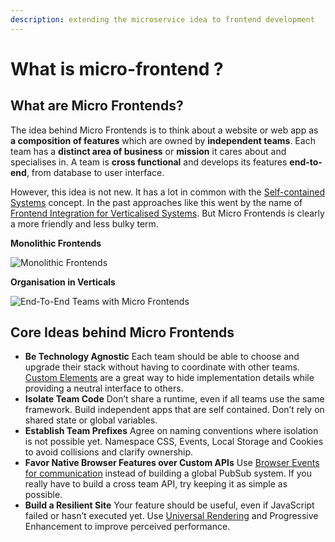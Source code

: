```yaml
---
description: extending the microservice idea to frontend development
---
```


# What is micro-frontend ?

## What are Micro Frontends?

The idea behind Micro Frontends is to think about a website or web app as **a composition of features** which are owned by **independent teams**. Each team has a **distinct area of business** or **mission** it cares about and specialises in. A team is **cross functional** and develops its features **end-to-end**, from database to user interface.

However, this idea is not new. It has a lot in common with the [Self-contained Systems](http://scs-architecture.org/) concept. In the past approaches like this went by the name of [Frontend Integration for Verticalised Systems](https://dev.otto.de/2014/07/29/scaling-with-microservices-and-vertical-decomposition/). But Micro Frontends is clearly a more friendly and less bulky term.   
 

**Monolithic Frontends**

![Monolithic Frontends](https://micro-frontends.org/ressources/diagrams/organisational/monolith-frontback-microservices.png)

 **Organisation in Verticals** 

![End-To-End Teams with Micro Frontends](https://micro-frontends.org/ressources/diagrams/organisational/verticals-headline.png)

## Core Ideas behind Micro Frontends



* **Be Technology Agnostic** Each team should be able to choose and upgrade their stack without having to coordinate with other teams. [Custom Elements](https://micro-frontends.org/#the-dom-is-the-api) are a great way to hide implementation details while providing a neutral interface to others.
* **Isolate Team Code** Don’t share a runtime, even if all teams use the same framework. Build independent apps that are self contained. Don’t rely on shared state or global variables.
* **Establish Team Prefixes** Agree on naming conventions where isolation is not possible yet. Namespace CSS, Events, Local Storage and Cookies to avoid collisions and clarify ownership.
* **Favor Native Browser Features over Custom APIs** Use [Browser Events for communication](https://micro-frontends.org/#parent-child-communication--dom-modification) instead of building a global PubSub system. If you really have to build a cross team API, try keeping it as simple as possible.
* **Build a Resilient Site** Your feature should be useful, even if JavaScript failed or hasn’t executed yet. Use [Universal Rendering](https://micro-frontends.org/#serverside-rendering--universal-rendering) and Progressive Enhancement to improve perceived performance.

 

